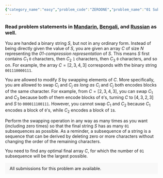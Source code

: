 ```yaml
---
{"category_name":"easy","problem_code":"ZEROONE","problem_name":"01 Subsequence","problemComponents":{"constraints":"- $ 1 \\leq T \\leq 1000 $\n- $ 1 \\leq N \\leq 100 $\n- $ 1 \\leq  C_i \\leq 1000 $\n","constraintsState":true,"subtasks":"- 30 points : $1 \\leq R \\leq 10000$\n- 70 points : $1 \\leq R \\leq 10^9$\n","subtasksState":false,"inputFormat":"- The first line contains $T$ - the number of test cases. Then the test cases follow.\n- The first line of each test case contains a single integer $N$ - the size of the array $C$.\n- The second line of each test case contains $N$ integers $C_1, C_2, \\dots, C_N$ - the $\\texttt{01}$-compression representation of $S$.","inputFormatState":true,"outputFormat":"For each test case, output two lines: the first line contains $N$ integers representing the optimal array $C$, and the second line contains the maximum number of $\\texttt{01}$ subsequences.","outputFormatState":true,"sampleTestCases":{"0":{"id":1,"input":"1\n4\n2 3 4 3","output":"4 3 2 3\n30","explanation":"- **Test case $1$:** $C = [2, 3, 4, 3]$, which means $S$ corresponds to $\\texttt{001110000111}$. The optimal list of operations is to only swap $C_1$ and $C_3$, resulting in $C = [4, 3, 2, 3]$ and $S = $ $\\texttt{000011100111}$, which has $30$ subsequences of $\\texttt{01}$.","isDeleted":false}}},"video_editorial_url":"","languages_supported":{"0":"CPP14","1":"C","2":"JAVA","3":"PYTH 3.6","4":"CPP17","5":"PYTH","6":"PYP3","7":"CS2","8":"ADA","9":"PYPY","10":"TEXT","11":"PAS fpc","12":"NODEJS","13":"RUBY","14":"PHP","15":"GO","16":"HASK","17":"TCL","18":"PERL","19":"SCALA","20":"LUA","21":"kotlin","22":"BASH","23":"JS","24":"LISP sbcl","25":"rust","26":"PAS gpc","27":"BF","28":"CLOJ","29":"R","30":"D","31":"CAML","32":"FORT","33":"ASM","34":"swift","35":"FS","36":"WSPC","37":"LISP clisp","38":"SQL","39":"SCM guile","40":"PERL6","41":"ERL","42":"CLPS","43":"ICK","44":"NICE","45":"PRLG","46":"ICON","47":"COB","48":"SCM chicken","49":"PIKE","50":"SCM qobi","51":"ST","52":"SQLQ","53":"NEM"},"max_timelimit":1,"source_sizelimit":50000,"problem_author":"prasant21","problem_tester":"","date_added":"21-10-2021","tags":{"0":"cook134","1":"prasant21","2":"simple","3":"sorting"},"problem_difficulty_level":"Unavailable","best_tag":"","editorial_url":"https://discuss.codechef.com/problems/ZEROONE","time":{"view_start_date":1635100202,"submit_start_date":1635100202,"visible_start_date":1635100202,"end_date":1735669800},"is_direct_submittable":false,"problemDiscussURL":"https://discuss.codechef.com/search?q=ZEROONE","is_proctored":false,"visitedContests":{},"layout":"problem"}
---
```

### Read problem statements in [Mandarin](https://www.codechef.com/download/translated/COOK134/mandarin/ZEROONE.pdf), [Bengali](https://www.codechef.com/download/translated/COOK134/bengali/ZEROONE.pdf), and [Russian](https://www.codechef.com/download/translated/COOK134/russian/ZEROONE.pdf) as well.

You are handed a binary string $S$, but not in any ordinary form. Instead of being directly given the value of $S$, you are given an array $C$ of size $N$ representing the *01-compression representation* of $S$. This means $S$ first contains $C_1$ $\texttt{0}$ characters, then $C_2$ $\texttt{1}$ characters, then $C_3$ $\texttt{0}$ characters, and so on. For example, the array $C = [2, 3, 4, 3]$ corresponds with the binary string $\texttt{001110000111}$.

You are allowed to modify $S$ by swapping elements of $C$. More specifically, you are allowed to swap $C_i$ and $C_j$ *as long as* $C_i$ and $C_j$ both encodes blocks of the same character. For example, from $C = [2, 3, 4, 3]$, you can swap $C_1$ and $C_3$ because both of them encode blocks of $\texttt{0}$'s, turning $C$ to $[4, 3, 2, 3]$ and $S$ to $\texttt{000011100111}$. However, you cannot swap $C_1$ and $C_2$ because $C_1$ encodes a block of $\texttt{0}$'s, while $C_2$ encodes a block of $\texttt{1}$s.

Perform the swapping operation in any way as many times as you want (including zero times) so that the final string $S$ has as many $\texttt{01}$ subsequences as possible. As a reminder, a subsequence of a string is a sequence that can be derived by deleting zero or more characters without changing the order of the remaining characters.

You need to find any optimal final array $C$, for which the number of $\texttt{01}$ subsequence will be the largest possible.
<aside style='background: #f8f8f8;padding: 10px 15px;'><div>All submissions for this problem are available.</div></aside>